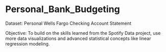 # Personal_Bank_Budgeting
 
Dataset: Personal Wells Fargo Checking Account Statement 

Objective: To build on the skills learned from the Spotify Data project, use more data visualizations and advanced statistical concepts like linear regression modeling. 
